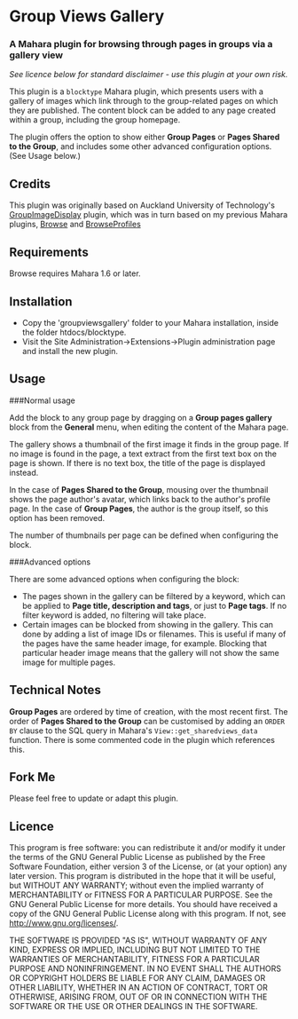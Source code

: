 Group Views Gallery
================================

### A Mahara plugin for browsing through pages in groups via a gallery view

*See licence below for standard disclaimer - use this plugin at your own risk.*


This plugin is a ```blocktype``` Mahara plugin, which presents users with a gallery of images which link through to the group-related pages on which they are published. The content block can be added to any page created within a group, including the group homepage.

The plugin offers the option to show either **Group Pages** or **Pages Shared to the Group**, and includes some other advanced configuration options. (See Usage below.)


Credits
--

This plugin was originally based on Auckland University of Technology's [GroupImageDisplay](https://github.com/CFLAT-AUT/Mahara-GroupImageDisplay) plugin, which was in turn based on my previous Mahara plugins, [Browse](https://github.com/CLTAD/mahara-browse) and [BrowseProfiles](https://github.com/CLTAD/mahara-browseprofiles)
 
Requirements
---
Browse requires Mahara 1.6 or later.



Installation
---

* Copy the 'groupviewsgallery' folder to your Mahara installation, inside the folder htdocs/blocktype.
* Visit the Site Administration->Extensions->Plugin administration page and install the new plugin.


Usage
---

###Normal usage

Add the block to any group page by dragging on a **Group pages gallery** block from the **General** menu, when editing the content of the Mahara page.

The gallery shows a thumbnail of the first image it finds in the group page. If no image is found in the page, a text extract from the first text box on the page is shown. If there is no text box, the title of the page is displayed instead.

In the case of **Pages Shared to the Group**, mousing over the thumbnail shows the page author's avatar, which links back to the author's profile page. In the case of **Group Pages**, the author is the group itself, so this option has been removed.

The number of thumbnails per page can be defined when configuring the block.


###Advanced options

There are some advanced options when configuring the block:

* The pages shown in the gallery can be filtered by a keyword, which can be applied to **Page title, description and tags**, or just to **Page tags**. If no filter keyword is added, no filtering will take place.
*  Certain images can be blocked from showing in the gallery. This can done by adding a list of image IDs or filenames. This is useful if many of the pages have the same header image, for example. Blocking that particular header image means that the gallery will not show the same image for multiple pages.


Technical Notes
---
**Group Pages** are ordered by time of creation, with the most recent first.
The order of **Pages Shared to the Group** can be customised by adding an ```ORDER BY``` clause to the SQL query in Mahara's ```View::get_sharedviews_data``` function. There is some commented code in the plugin which references this.

Fork Me
---
Please feel free to update or adapt this plugin.


Licence
---

This program is free software: you can redistribute it and/or modify it under the terms of the GNU General Public License as published by the Free Software Foundation, either version 3 of the License, or (at your option) any later version.
This program is distributed in the hope that it will be useful, but WITHOUT ANY WARRANTY; without even the implied warranty of MERCHANTABILITY or FITNESS FOR A PARTICULAR PURPOSE.  See the GNU General Public License for more details.
You should have received a copy of the GNU General Public License along with this program.  If not, see <http://www.gnu.org/licenses/>.
 
THE SOFTWARE IS PROVIDED "AS IS", WITHOUT WARRANTY OF ANY KIND, EXPRESS OR IMPLIED, INCLUDING BUT NOT LIMITED TO THE WARRANTIES OF MERCHANTABILITY, FITNESS FOR A PARTICULAR PURPOSE AND NONINFRINGEMENT. IN NO EVENT SHALL THE AUTHORS OR COPYRIGHT HOLDERS BE LIABLE FOR ANY CLAIM, DAMAGES OR OTHER LIABILITY, WHETHER IN AN ACTION OF CONTRACT, TORT OR OTHERWISE, ARISING
FROM, OUT OF OR IN CONNECTION WITH THE SOFTWARE OR THE USE OR OTHER DEALINGS IN THE SOFTWARE.
